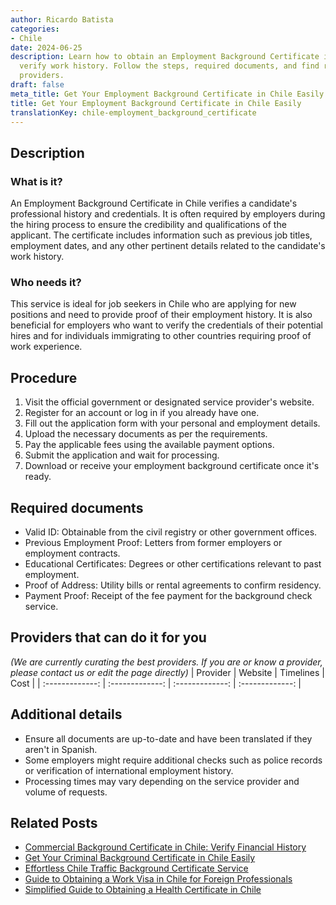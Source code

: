 ```yaml
---
author: Ricardo Batista
categories:
- Chile
date: 2024-06-25
description: Learn how to obtain an Employment Background Certificate in Chile to
  verify work history. Follow the steps, required documents, and find recommended
  providers.
draft: false
meta_title: Get Your Employment Background Certificate in Chile Easily
title: Get Your Employment Background Certificate in Chile Easily
translationKey: chile-employment_background_certificate
---
```



## Description
### What is it?
An Employment Background Certificate in Chile verifies a candidate's professional history and credentials. It is often required by employers during the hiring process to ensure the credibility and qualifications of the applicant. The certificate includes information such as previous job titles, employment dates, and any other pertinent details related to the candidate's work history.

### Who needs it?
This service is ideal for job seekers in Chile who are applying for new positions and need to provide proof of their employment history. It is also beneficial for employers who want to verify the credentials of their potential hires and for individuals immigrating to other countries requiring proof of work experience.

## Procedure

1. Visit the official government or designated service provider's website.
2. Register for an account or log in if you already have one.
3. Fill out the application form with your personal and employment details.
4. Upload the necessary documents as per the requirements.
5. Pay the applicable fees using the available payment options.
6. Submit the application and wait for processing.
7. Download or receive your employment background certificate once it's ready.


## Required documents

- Valid ID: Obtainable from the civil registry or other government offices.
- Previous Employment Proof: Letters from former employers or employment contracts.
- Educational Certificates: Degrees or other certifications relevant to past employment.
- Proof of Address: Utility bills or rental agreements to confirm residency.
- Payment Proof: Receipt of the fee payment for the background check service.


## Providers that can do it for you
_(We are currently curating the best providers. If you are or know a provider, please contact us or edit the page directly)_
| Provider        |     Website     |     Timelines    |       Cost      |
| :-------------: | :-------------: |  :-------------: | :-------------: |

## Additional details

- Ensure all documents are up-to-date and have been translated if they aren't in Spanish.
- Some employers might require additional checks such as police records or verification of international employment history.
- Processing times may vary depending on the service provider and volume of requests.




## Related Posts

- [Commercial Background Certificate in Chile: Verify Financial History](https://tramitit.com/guides/chile/commercial_background_certificate/)
- [Get Your Criminal Background Certificate in Chile Easily](https://tramitit.com/guides/chile/criminal_background_certificate/)
- [Effortless Chile Traffic Background Certificate Service](https://tramitit.com/guides/chile/traffic_background_certificate/)
- [Guide to Obtaining a Work Visa in Chile for Foreign Professionals](https://tramitit.com/guides/chile/work_visa_request/)
- [Simplified Guide to Obtaining a Health Certificate in Chile](https://tramitit.com/guides/chile/health_certificate/)